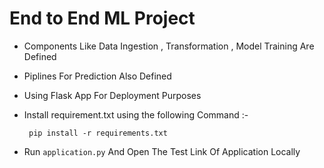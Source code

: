 # End to End ML Project 

- Components Like Data Ingestion , Transformation , Model Training Are Defined
- Piplines For Prediction Also Defined
- Using Flask App For Deployment Purposes 
- Install requirement.txt using the following Command :-

	```
	 pip install -r requirements.txt
	```
- Run ```application.py``` And Open The Test Link Of Application Locally
